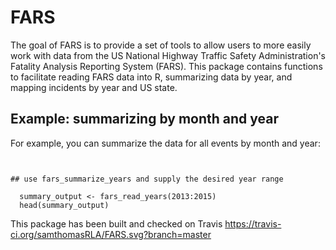 <!-- README.md is generated from README.Rmd. Please edit that file -->
FARS
====

The goal of FARS is to provide a set of tools to allow users to more easily work with data from the US National Highway Traffic Safety Administration's Fatality Analysis Reporting System (FARS). This package contains functions to facilitate reading FARS data into R, summarizing data by year, and mapping incidents by year and US state.

Example: summarizing by month and year
--------------------------------------

For example, you can summarize the data for all events by month and year:

``` summary


## use fars_summarize_years and supply the desired year range

  summary_output <- fars_read_years(2013:2015)
  head(summary_output)
```

This package has been built and checked on Travis <https://travis-ci.org/samthomasRLA/FARS.svg?branch=master>
